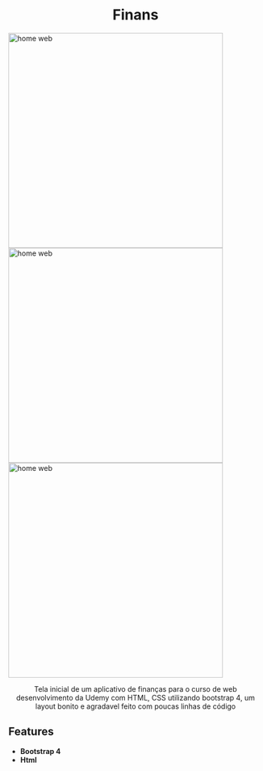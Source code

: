 <h1 align="center">
Finans</h1>

<div>
  <img src="finans.png" alt="home web" height="425">
  <img src="finans1.png" alt="home web" height="425">
  <img src="finans-mobile.png" alt="home web" height="425">
</div>

<p align="center">Tela inicial de um aplicativo de finanças para o curso de web desenvolvimento da Udemy com HTML, CSS utilizando bootstrap 4, um layout bonito e agradavel feito com poucas linhas de código</p>


## Features

-  **Bootstrap 4**  
-  **Html** 

